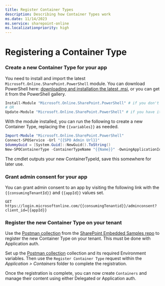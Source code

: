 ```yaml
---
title: Register Container Types
description: Describing how Container Types work
ms.date: 11/14/2023
ms.service: sharepoint-online
ms.localizationpriority: high
---
```


# Registering a Container Type


### Create a new Container Type for your app
You need to install and import the latest `Microsoft.Online.SharePoint.PowerShell` module. You can download PowerShell here: [downloading and installation the latest .msi](https://www.microsoft.com/en-us/download/details.aspx?id=35588), or you can get it from the PowerShell gallery.

```powershell
Install-Module "Microsoft.Online.SharePoint.PowerShell" # if you don't have it already
# OR
Update-Module "Microsoft.Online.SharePoint.PowerShell" # if you have it already
```

With the module installed, you can run the following to create a new Container Type, replacing the `{{variables}}` as needed. 

```powershell
Import-Module "Microsoft.Online.SharePoint.PowerShell"
Connect-SPOService -Url "{{SPO Admin Url}}"
$dummyGuid = [System.Guid]::NewGuid().ToString()
New-SPOContainerType -ContainerTypeName "{{Name}}" -OwningApplicationId "{{Your new app client Id}}" -AzureSubscriptionId $dummyGuid -ResourceGroup "Dummy" -Region "Dummy"
```

The cmdlet outputs your new ContainerTypeId, save this somewhere for later use. 

### Grant admin consent for your app
You can grant admin consent to an app by visiting the following link with the 
`{{consumingTenantId}}` and `{{appId}}` values set. 

```
GET https://login.microsoftonline.com/{{consumingTenantid}}/adminconsent?client_id={{appId}}
```

### Register the new Container Type on your tenant
Use the [Postman collection](https://github.com/microsoft/SharePoint-Embedded-Samples/tree/main/Postman) from the [SharePoint Embedded Samples repo](https://github.com/microsoft/SharePoint-Embedded-Samples) to register the new Container Type on your tenant. This must be done with Application auth. 

Set up the [Postman collection](https://github.com/microsoft/SharePoint-Embedded-Samples/tree/main/Postman) collection and its required Environment variables. Then use the `Register Container Type` request within the *Application > Containers* folder to complete the registration. 

Once the registration is complete, you can now create `Containers` and manage their content using either Delegated or Application auth. 
